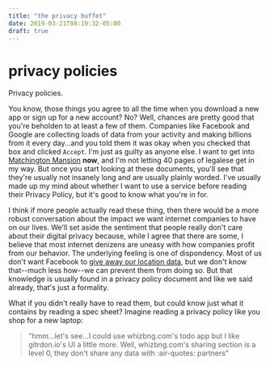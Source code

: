 ```yaml
---
title: "the privacy buffet"
date: 2019-03-21T08:19:32-05:00
draft: true
---
```


# privacy policies

Privacy policies.

You know, those things you agree to all the time when you download a new app or sign up for a new account? No? Well, chances are pretty good that you're beholden to at least a few of them.  Companies like Facebook and Google are collecting loads of data from your activity and making billions from it every day...and you told them it was okay when you checked that box and clicked `Accept`. I'm just as guilty as anyone else. I want to get into [Matchington Mansion](https://itunes.apple.com/us/app/matchington-mansion/id1216575026?mt=8) __now__, and I'm not letting 40 pages of legalese get in my way.  But once you start looking at these documents, you'll see that they're usually not insanely long and are usually plainly worded. I've usually made up my mind about whether I want to use a service before reading their Privacy Policy, but it's good to know what you're in for.

I think if more people actually read these thing, then there would be a more robust conversation about the impact we want internet companies to have on our lives.  We'll set aside the sentiment that people really don't care about their digital privacy because, while I agree that there are some, I believe that most internet denizens are uneasy with how companies profit from our behavior. The underlying feeling is one of dispondency. Most of us don't want Facebook to [give away our location data](https://www.theatlantic.com/technology/archive/2018/12/facebooks-failures-and-also-its-problems-leaking-data/578599/), but we don't know that--much less how--we can prevent them from doing so. But that knowledge is usually found in a privacy policy document and like we said already, that's just a formality.

What if you didn't really have to read them, but could know just what it contains by reading a spec sheet?  Imagine reading a privacy policy like you shop for a new laptop:

> "hmm...let's see...I could use whizbng.com's todo app but I like gitrdon.io's UI a little more. Well, whizbng.com's sharing section is a level 0, they don't share any data with :air-quotes: partners"

